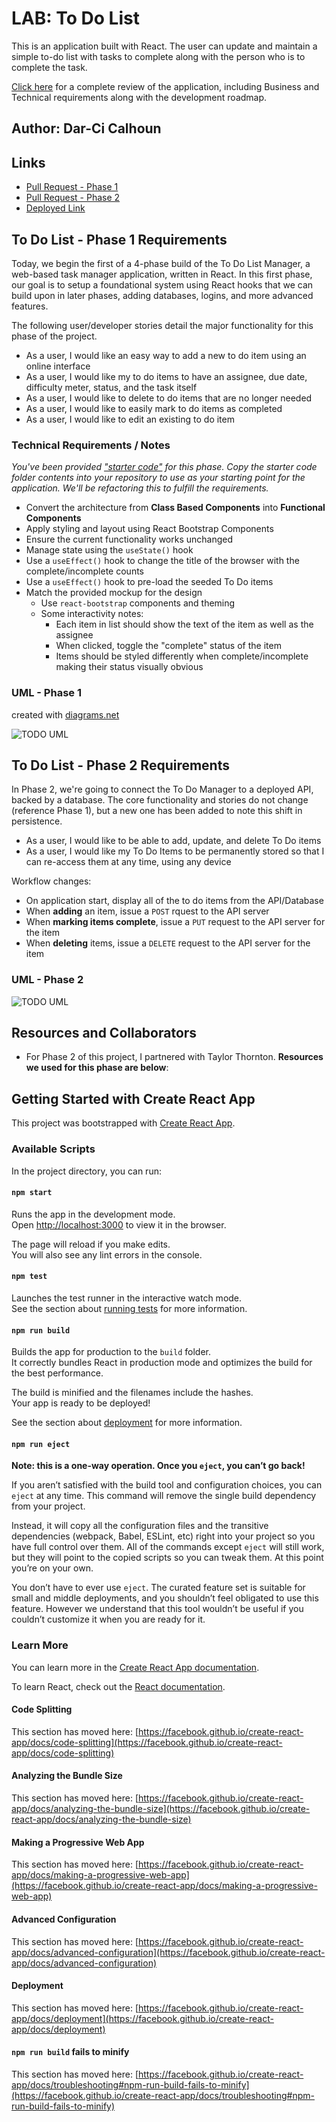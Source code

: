 # LAB: To Do List

This is an application built with React. The user can update and maintain a simple to-do list with tasks to complete along with the person who is to complete the task.

[Click here](https://codefellows.github.io/code-401-javascript-guide/curriculum/apps-and-libraries/todo/) for a complete review of the application, including Business and Technical requirements along with the development roadmap.

## Author: Dar-Ci Calhoun

## Links

- [Pull Request - Phase 1](https://github.com/dcalhoun286/todo/pull/1)
- [Pull Request - Phase 2](https://github.com/dcalhoun286/todo/pull/2)
- [Deployed Link](https://codesandbox.io/s/distracted-field-ez2nj)

## To Do List - Phase 1 Requirements

Today, we begin the first of a 4-phase build of the To Do List Manager, a web-based task manager application, written in React. In this first phase, our goal is to setup a foundational system using React hooks that we can build upon in later phases, adding databases, logins, and more advanced features.

The following user/developer stories detail the major functionality for this phase of the project.

- As a user, I would like an easy way to add a new to do item using an online interface
- As a user, I would like my to do items to have an assignee, due date, difficulty meter, status, and the task itself
- As a user, I would like to delete to do items that are no longer needed
- As a user, I would like to easily mark to do items as completed
- As a user, I would like to edit an existing to do item

### Technical Requirements / Notes

_You've been provided ["starter code"](https://github.com/codefellows/seattle-javascript-401n18/tree/main/class-31/starter_code) for this phase. Copy the starter code folder contents into your repository to use as your starting point for the application. We'll be refactoring this to fulfill the requirements._

- Convert the architecture from **Class Based Components** into **Functional Components**
- Apply styling and layout using React Bootstrap Components
- Ensure the current functionality works unchanged
- Manage state using the `useState()` hook
- Use a `useEffect()` hook to change the title of the browser with the complete/incomplete counts
- Use a `useEffect()` hook to pre-load the seeded To Do items
- Match the provided mockup for the design
  - Use `react-bootstrap` components and theming
  - Some interactivity notes:
    - Each item in list should show the text of the item as well as the assignee
    - When clicked, toggle the "complete" status of the item
    - Items should be styled differently when complete/incomplete making their status visually obvious

### UML - Phase 1

created with [diagrams.net](https://www.diagrams.net/blog/embed-diagrams-vscode)

![TODO UML](./assets/todo-uml-phase1.drawio.png)

## To Do List - Phase 2 Requirements

In Phase 2, we're going to connect the To Do Manager to a deployed API, backed by a database. The core functionality and stories do not change (reference Phase 1), but a new one has been added to note this shift in persistence.

- As a user, I would like to be able to add, update, and delete To Do items
- As a user, I would like my To Do Items to be permanently stored so that I can re-access them at any time, using any device

Workflow changes:

- On application start, display all of the to do items from the API/Database
- When **adding** an item, issue a `POST` rquest to the API server
- When **marking items complete**, issue a `PUT` request to the API server for the item
- When **deleting** items, issue a `DELETE` request to the API server for the item

### UML - Phase 2

![TODO UML](./assets/todo-uml-phase2.drawio.png)

## Resources and Collaborators

- For Phase 2 of this project, I partnered with Taylor Thornton. **Resources we used for this phase are below**:

## Getting Started with Create React App

This project was bootstrapped with [Create React App](https://github.com/facebook/create-react-app).

### Available Scripts

In the project directory, you can run:

#### `npm start`

Runs the app in the development mode.\
Open [http://localhost:3000](http://localhost:3000) to view it in the browser.

The page will reload if you make edits.\
You will also see any lint errors in the console.

#### `npm test`

Launches the test runner in the interactive watch mode.\
See the section about [running tests](https://facebook.github.io/create-react-app/docs/running-tests) for more information.

#### `npm run build`

Builds the app for production to the `build` folder.\
It correctly bundles React in production mode and optimizes the build for the best performance.

The build is minified and the filenames include the hashes.\
Your app is ready to be deployed!

See the section about [deployment](https://facebook.github.io/create-react-app/docs/deployment) for more information.

#### `npm run eject`

**Note: this is a one-way operation. Once you `eject`, you can’t go back!**

If you aren’t satisfied with the build tool and configuration choices, you can `eject` at any time. This command will remove the single build dependency from your project.

Instead, it will copy all the configuration files and the transitive dependencies (webpack, Babel, ESLint, etc) right into your project so you have full control over them. All of the commands except `eject` will still work, but they will point to the copied scripts so you can tweak them. At this point you’re on your own.

You don’t have to ever use `eject`. The curated feature set is suitable for small and middle deployments, and you shouldn’t feel obligated to use this feature. However we understand that this tool wouldn’t be useful if you couldn’t customize it when you are ready for it.

### Learn More

You can learn more in the [Create React App documentation](https://facebook.github.io/create-react-app/docs/getting-started).

To learn React, check out the [React documentation](https://reactjs.org/).

#### Code Splitting

This section has moved here: [https://facebook.github.io/create-react-app/docs/code-splitting](https://facebook.github.io/create-react-app/docs/code-splitting)

#### Analyzing the Bundle Size

This section has moved here: [https://facebook.github.io/create-react-app/docs/analyzing-the-bundle-size](https://facebook.github.io/create-react-app/docs/analyzing-the-bundle-size)

#### Making a Progressive Web App

This section has moved here: [https://facebook.github.io/create-react-app/docs/making-a-progressive-web-app](https://facebook.github.io/create-react-app/docs/making-a-progressive-web-app)

#### Advanced Configuration

This section has moved here: [https://facebook.github.io/create-react-app/docs/advanced-configuration](https://facebook.github.io/create-react-app/docs/advanced-configuration)

#### Deployment

This section has moved here: [https://facebook.github.io/create-react-app/docs/deployment](https://facebook.github.io/create-react-app/docs/deployment)

#### `npm run build` fails to minify

This section has moved here: [https://facebook.github.io/create-react-app/docs/troubleshooting#npm-run-build-fails-to-minify](https://facebook.github.io/create-react-app/docs/troubleshooting#npm-run-build-fails-to-minify)
